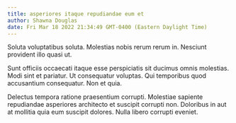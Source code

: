 ```yaml
---
title: asperiores itaque repudiandae eum et
author: Shawna Douglas
date: Fri Mar 18 2022 21:34:49 GMT-0400 (Eastern Daylight Time)
---
```

Soluta voluptatibus soluta. Molestias nobis rerum rerum in. Nesciunt provident illo quasi ut.

 Sunt officiis occaecati itaque esse perspiciatis sit ducimus omnis molestias. Modi sint et pariatur. Ut consequatur voluptas. Qui temporibus quod accusantium consequatur. Non et quia.

 Delectus tempora ratione praesentium corrupti. Molestiae sapiente repudiandae asperiores architecto et suscipit corrupti non. Doloribus in aut at mollitia quia eum suscipit dolores. Nulla libero corrupti eveniet.
